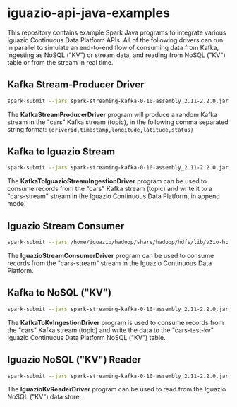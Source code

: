 # iguazio-api-java-examples

This repository contains example Spark Java programs to integrate various Iguazio Continuous Data Platform APIs.
All of the following drivers can run in parallel to simulate an end-to-end flow of consuming data from Kafka, ingesting as NoSQL ("KV") or stream data, and reading from NoSQL ("KV") table or from the stream in real time.

## Kafka Stream-Producer Driver

```sh
spark-submit --jars spark-streaming-kafka-0-10-assembly_2.11-2.2.0.jar --class com.iguazio.drivers.KafkaStreamProducerDriver data-ingestor-0.0.1-SNAPSHOT.jar
```

The **KafkaStreamProducerDriver** program will produce a random Kafka stream in the "cars" Kafka stream (topic), in the following comma separated string format:
`(driverid,timestamp,longitude,latitude,status)`

## Kafka to Iguazio Stream

```sh
spark-submit --jars spark-streaming-kafka-0-10-assembly_2.11-2.2.0.jar,/home/iguazio/hadoop/share/hadoop/hdfs/lib/v3io-hcfs.jar,/home/iguazio/spark2/lib/v3io-spark-streaming.jar  --class com.iguazio.drivers.KafkaToIguazioStreamIngestionDriver data-ingestor-0.0.1-SNAPSHOT.jar
```

The **KafkaToIguazioStreamIngestionDriver** program can be used to consume records from the "cars" Kafka stream (topic) and write it to a "cars-stream" stream in the Iguazio Continuous Data Platform, in append mode.


## Iguazio Stream Consumer

```sh
spark-submit --jars /home/iguazio/hadoop/share/hadoop/hdfs/lib/v3io-hcfs.jar,/home/iguazio/spark2/lib/v3io-spark-streaming.jar  --class com.iguazio.drivers.IguazioStreamConsumerDriver data-ingestor-0.0.1-SNAPSHOT.jar
```

The **IguazioStreamConsumerDriver** program can be used to consume records from the "cars-stream" stream in the Iguazio Continuous Data Platform.

## Kafka to NoSQL ("KV")

```sh
spark-submit --jars spark-streaming-kafka-0-10-assembly_2.11-2.2.0.jar,/home/iguazio/hadoop/share/hadoop/hdfs/lib/v3io-hcfs.jar,/home/iguazio/spark2/lib/v3io-spark-object-dataframe.jar   --class com.iguazio.drivers.KafkaToKvIngestionDriver data-ingestor-0.0.1-SNAPSHOT.jar
```

The **KafkaToKvIngestionDriver** program is used to consume records from the "cars" Kafka stream (topic) and write the data to the "cars-test-kv" Iguazio Continuous Data Platform NoSQL ("KV") table.

##  Iguazio NoSQL ("KV") Reader

```sh
spark-submit --jars spark-streaming-kafka-0-10-assembly_2.11-2.2.0.jar,/home/iguazio/hadoop/share/hadoop/hdfs/lib/v3io-hcfs.jar,/home/iguazio/spark2/lib/v3io-spark-object-dataframe.jar   --class com.iguazio.drivers.IguazioKvReaderDriver data-ingestor-0.0.1-SNAPSHOT.jar
```

The **IguazioKvReaderDriver** program can be used to read from the Iguazio NoSQL ("KV") data store.

